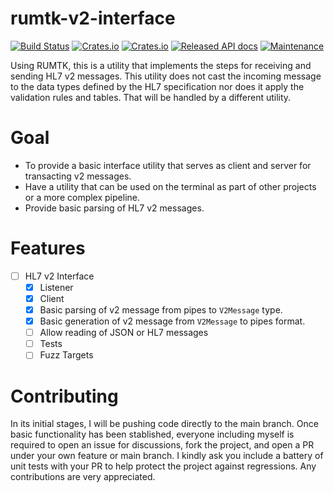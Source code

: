# rumtk-v2-interface

[![Build Status](https://github.com/kiseitai3/rumtk/actions/workflows/check.yml/badge.svg)](https://github.com/kiseitai3/rumtk/actions/workflows/check.yml) [![Crates.io](https://img.shields.io/crates/l/rumtk-v2-interface)](LICENSE-GPL3) [![Crates.io](https://img.shields.io/crates/v/rumtk-v2-interface)](https://crates.io/crates/rumtk-v2-interface) [![Released API docs](https://docs.rs/rumtk-v2-interface/badge.svg)](https://docs.rs/rumtk-v2-interface) [![Maintenance](https://img.shields.io/maintenance/yes/2025)](https://github.com/kiseitai3/rumtk)

Using RUMTK, this is a utility that implements the steps for receiving and sending HL7 v2 messages. This utility does
not cast the incoming message to the data types defined by the HL7 specification nor does it apply the validation rules
and tables. That will be handled by a different utility.

# Goal

+ To provide a basic interface utility that serves as client and server for transacting v2 messages.
+ Have a utility that can be used on the terminal as part of other projects or a more complex pipeline.
+ Provide basic parsing of HL7 v2 messages.

# Features

- [ ] HL7 v2 Interface
    - [x] Listener
    - [x] Client
    - [x] Basic parsing of v2 message from pipes to `V2Message` type.
    - [x] Basic generation of v2 message from `V2Message` to pipes format.
    - [ ] Allow reading of JSON or HL7 messages
    - [ ] Tests
    - [ ] Fuzz Targets

# Contributing

In its initial stages, I will be pushing code directly to the main branch. Once basic functionality has been stablished,
everyone including myself is required to open an issue for discussions, fork the project, and open a PR under your own
feature or main branch. I kindly ask you include a battery of unit tests with your PR to help protect the project
against regressions. Any contributions are very appreciated.
